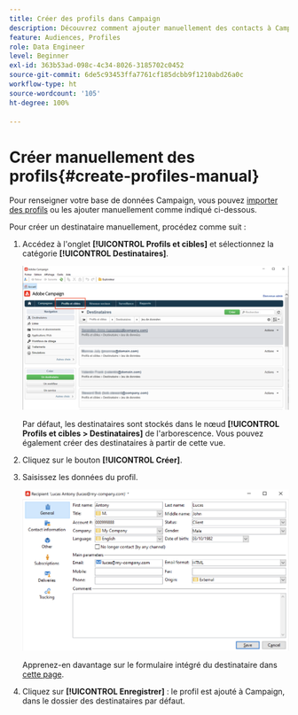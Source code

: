 ```yaml
---
title: Créer des profils dans Campaign
description: Découvrez comment ajouter manuellement des contacts à Campaign
feature: Audiences, Profiles
role: Data Engineer
level: Beginner
exl-id: 363b53ad-098c-4c34-8026-3185702c0452
source-git-commit: 6de5c93453ffa7761cf185dcbb9f1210abd26a0c
workflow-type: ht
source-wordcount: '105'
ht-degree: 100%

---
```


# Créer manuellement des profils{#create-profiles-manual}

Pour renseigner votre base de données Campaign, vous pouvez [importer des profils](import-profiles.md) ou les ajouter manuellement comme indiqué ci-dessous.

Pour créer un destinataire manuellement, procédez comme suit :

1. Accédez à l&#39;onglet **[!UICONTROL Profils et cibles]** et sélectionnez la catégorie **[!UICONTROL Destinataires]**.

   ![](assets/profiles-and-targets.png)

   Par défaut, les destinataires sont stockés dans le nœud **[!UICONTROL Profils et cibles > Destinataires]** de l&#39;arborescence. Vous pouvez également créer des destinataires à partir de cette vue.

1. Cliquez sur le bouton **[!UICONTROL Créer]**.
1. Saisissez les données du profil.

   ![](assets/new-recipient.png)

   Apprenez-en davantage sur le formulaire intégré du destinataire dans [cette page](view-profiles.md#edit-a-profiles).

1. Cliquez sur **[!UICONTROL Enregistrer]** : le profil est ajouté à Campaign, dans le dossier des destinataires par défaut.

